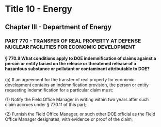 
# Title 10 - Energy
## Chapter III - Department of Energy
### PART 770 - TRANSFER OF REAL PROPERTY AT DEFENSE NUCLEAR FACILITIES FOR ECONOMIC DEVELOPMENT
#### § 770.9 What conditions apply to DOE indemnification of claims against a person or entity based on the release or threatened release of a hazardous substance or pollutant or contaminant attributable to DOE?

(a) If an agreement for the transfer of real property for economic development contains an indemnification provision, the person or entity requesting indemnification for a particular claim must:

(1) Notify the Field Office Manager in writing within two years after such claim accrues under § 770.11 of this part;

(2) Furnish the Field Office Manager, or such other DOE official as the Field Office Manager designates, with evidence or proof of the claim;
